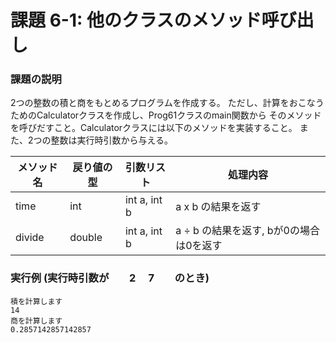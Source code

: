 # 課題 6-1: 他のクラスのメソッド呼び出し

### 課題の説明
2つの整数の積と商をもとめるプログラムを作成する。
ただし、計算をおこなうためのCalculatorクラスを作成し、Prog61クラスのmain関数から
そのメソッドを呼びだすこと。Calculatorクラスには以下のメソッドを実装すること。
また、2つの整数は実行時引数から与える。


| メソッド名  | 戻り値の型    | 引数リスト        | 処理内容                      |
|--------|----------|--------------|---------------------------|
| time   | int      | int a, int b | a x b の結果を返す              | 
| divide | double   | int a, int b | a ÷ b の結果を返す, bが0の場合は0を返す | 


### 実行例 (実行時引数が　　2　 7　　のとき)
```
積を計算します
14
商を計算します
0.2857142857142857
```
